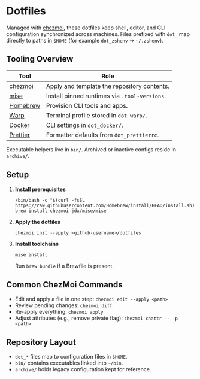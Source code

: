 # Dotfiles

Managed with [chezmoi](https://www.chezmoi.io/), these dotfiles keep shell, editor, and CLI configuration synchronized across machines. Files prefixed with `dot_` map directly to paths in `$HOME` (for example `dot_zshenv` → `~/.zshenv`).

## Tooling Overview

| Tool | Role |
| ---- | ---- |
| [chezmoi](https://www.chezmoi.io/) | Apply and template the repository contents. |
| [mise](https://mise.jdx.dev/) | Install pinned runtimes via `.tool-versions`. |
| [Homebrew](https://brew.sh/) | Provision CLI tools and apps. |
| [Warp](https://www.warp.dev/) | Terminal profile stored in `dot_warp/`. |
| [Docker](https://www.docker.com/) | CLI settings in `dot_docker/`. |
| [Prettier](https://prettier.io/) | Formatter defaults from `dot_prettierrc`. |

Executable helpers live in `bin/`. Archived or inactive configs reside in `archive/`.

## Setup

1. **Install prerequisites**
   ```shell
   /bin/bash -c "$(curl -fsSL https://raw.githubusercontent.com/Homebrew/install/HEAD/install.sh)"
   brew install chezmoi jdx/mise/mise
   ```
2. **Apply the dotfiles**
   ```shell
   chezmoi init --apply <github-username>/dotfiles
   ```
3. **Install toolchains**
   ```shell
   mise install
   ```
   Run `brew bundle` if a Brewfile is present.

## Common ChezMoi Commands

- Edit and apply a file in one step: `chezmoi edit --apply <path>`
- Review pending changes: `chezmoi diff`
- Re-apply everything: `chezmoi apply`
- Adjust attributes (e.g., remove private flag): `chezmoi chattr -- -p <path>`

## Repository Layout

- `dot_*` files map to configuration files in `$HOME`.
- `bin/` contains executables linked into `~/bin`.
- `archive/` holds legacy configuration kept for reference.
